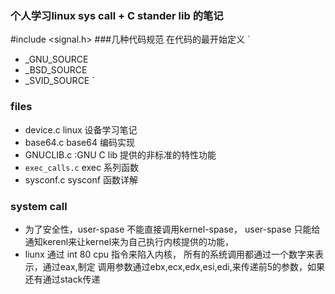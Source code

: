 ### 个人学习linux sys call + C stander lib 的笔记

#include <signal.h>
###几种代码规范
在代码的最开始定义
`
+   _GNU_SOURCE
+   _BSD_SOURCE
+   _SVID_SOURCE
`

### files
+  device.c linux 设备学习笔记
+  base64.c base64 编码实现
+  GNUCLIB.c  :GNU C lib 提供的非标准的特性功能
+  `exec_calls.c` exec 系列函数
+  sysconf.c sysconf 函数详解

### system call
+  为了安全性，user-spase 不能直接调用kernel-spase， user-spase
   只能给通知kerenl来让kernel来为自己执行内核提供的功能，
+  liunx 通过 int 80 cpu 指令来陷入内核，
   所有的系统调用都通过一个数字来表示，通过eax,制定
   调用参数通过ebx,ecx,edx,esi,edi,来传递前5的参数，如果还有通过stack传递
